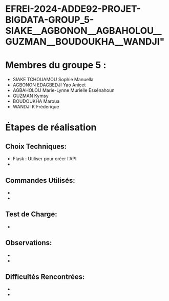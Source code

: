 # EFREI-2024-ADDE92-PROJET-BIGDATA-GROUP_5-SIAKE__AGBONON__AGBAHOLOU__GUZMAN__BOUDOUKHA__WANDJI"

# Membres du groupe 5 :
- SIAKE TCHOUAMOU Sophie Manuella
- AGBONON EDAGBEDJI Yao Anicet
- AGBAHOLOU Marie-Lynne Murielle Essénahoun
- GUZMAN Kymsy
- BOUDOUKHA Maroua
- WANDJI K Fréderique

# Étapes de réalisation

## Choix Techniques:
- Flask : Utiliser pour créer l'API
- 

## Commandes Utilisés:
- 
- 

## Test de Charge:
- 

## Observations:
- 
- 

## Difficultés Rencontrées:
- 
- 
